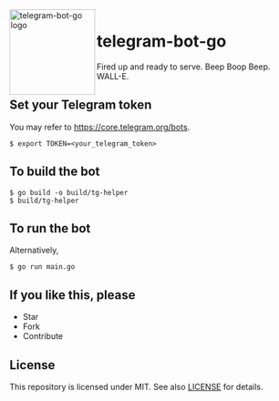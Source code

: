 <img align="left" width="150" height="150" src="https://user-images.githubusercontent.com/24757020/160161827-7dca1df3-46e8-4cdf-b0c4-f3588b2f39a3.png" alt="telegram-bot-go logo">

# telegram-bot-go

Fired up and ready to serve.
Beep Boop Beep.
WALL-E.

## Set your Telegram token
You may refer to https://core.telegram.org/bots.
```console
$ export TOKEN=<your_telegram_token>
```

## To build the bot
```console
$ go build -o build/tg-helper
$ build/tg-helper
```

## To run the bot
Alternatively,
```console
$ go run main.go
```

## If you like this, please
* Star
* Fork
* Contribute

## License
This repository is licensed under MIT. See also [LICENSE](LICENSE) for details.